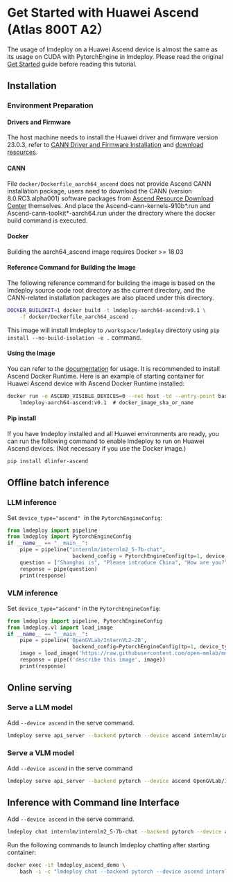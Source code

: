 # Get Started with Huawei Ascend (Atlas 800T A2）

The usage of lmdeploy on a Huawei Ascend device is almost the same as its usage on CUDA with PytorchEngine in lmdeploy.
Please read the original [Get Started](../get_started.md) guide before reading this tutorial.

## Installation

### Environment Preparation

#### Drivers and Firmware

The host machine needs to install the Huawei driver and firmware version 23.0.3, refer to
[CANN Driver and Firmware Installation](https://www.hiascend.com/document/detail/zh/CANNCommunityEdition/80RC1alpha003/softwareinst/instg/instg_0019.html)
and [download resources](https://www.hiascend.com/hardware/firmware-drivers/community?product=4&model=26&cann=8.0.RC3.alpha001&driver=1.0.0.2.alpha).

#### CANN

File `docker/Dockerfile_aarch64_ascend` does not provide Ascend CANN installation package, users need to download the CANN (version 8.0.RC3.alpha001) software packages from [Ascend Resource Download Center](https://www.hiascend.com/developer/download/community/result?module=cann&cann=8.0.RC3.alpha001) themselves. And place the Ascend-cann-kernels-910b\*.run and Ascend-cann-toolkit\*-aarch64.run under the directory where the docker build command is executed.

#### Docker

Building the aarch64_ascend image requires Docker >= 18.03

#### Reference Command for Building the Image

The following reference command for building the image is based on the lmdeploy source code root directory as the current directory, and the CANN-related installation packages are also placed under this directory.

```bash
DOCKER_BUILDKIT=1 docker build -t lmdeploy-aarch64-ascend:v0.1 \
    -f docker/Dockerfile_aarch64_ascend .
```

This image will install lmdeploy to `/workspace/lmdeploy` directory using `pip install --no-build-isolation -e .` command.

#### Using the Image

You can refer to the [documentation](https://www.hiascend.com/document/detail/zh/mindx-dl/60rc1/clusterscheduling/dockerruntimeug/dlruntime_ug_013.html)
for usage. It is recommended to install Ascend Docker Runtime.
Here is an example of starting container for Huawei Ascend device with Ascend Docker Runtime installed:

```bash
docker run -e ASCEND_VISIBLE_DEVICES=0 --net host -td --entry-point bash --name lmdeploy_ascend_demo \
    lmdeploy-aarch64-ascend:v0.1  # docker_image_sha_or_name
```

#### Pip install

If you have lmdeploy installed and all Huawei environments are ready, you can run the following command to enable lmdeploy to run on Huawei Ascend devices. (Not necessary if you use the Docker image.)

```bash
pip install dlinfer-ascend
```

## Offline batch inference

### LLM inference

Set `device_type="ascend"`  in the `PytorchEngineConfig`:

```python
from lmdeploy import pipeline
from lmdeploy import PytorchEngineConfig
if __name__ == "__main__":
    pipe = pipeline("internlm/internlm2_5-7b-chat",
                     backend_config = PytorchEngineConfig(tp=1, device_type="ascend"))
    question = ["Shanghai is", "Please introduce China", "How are you?"]
    response = pipe(question)
    print(response)
```

### VLM inference

Set `device_type="ascend"` in the `PytorchEngineConfig`:

```python
from lmdeploy import pipeline, PytorchEngineConfig
from lmdeploy.vl import load_image
if __name__ == "__main__":
    pipe = pipeline('OpenGVLab/InternVL2-2B',
                     backend_config=PytorchEngineConfig(tp=1, device_type='ascend'))
    image = load_image('https://raw.githubusercontent.com/open-mmlab/mmdeploy/main/tests/data/tiger.jpeg')
    response = pipe(('describe this image', image))
    print(response)
```

## Online serving

### Serve a LLM model

Add `--device ascend` in the serve command.

```bash
lmdeploy serve api_server --backend pytorch --device ascend internlm/internlm2_5-7b-chat
```

### Serve a VLM model

Add `--device ascend` in the serve command

```bash
lmdeploy serve api_server --backend pytorch --device ascend OpenGVLab/InternVL2-2B
```

## Inference with Command line Interface

Add `--device ascend` in the serve command.

```bash
lmdeploy chat internlm/internlm2_5-7b-chat --backend pytorch --device ascend
```

Run the following commands to launch lmdeploy chatting after starting container:

```bash
docker exec -it lmdeploy_ascend_demo \
    bash -i -c "lmdeploy chat --backend pytorch --device ascend internlm/internlm2_5-7b-chat"
```
